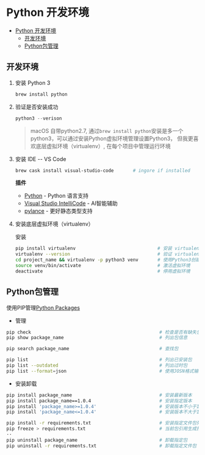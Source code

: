 # Python 开发环境

- [Python 开发环境](#python-开发环境)
  - [开发环境](#开发环境)
  - [Python包管理](#python包管理)

## 开发环境

1. 安装 Python 3

    ```js
    brew install python
    ```

2. 验证是否安装成功

    ```js
    python3 --verison
    ```

    > macOS 自带python2.7, 通过`brew install python`安装是多一个python3，可以通过安装Python虚拟环境管理设置Python3， 但我更喜欢底层虚拟环境（virtualenv）, 在每个项目中管理运行环境

3. 安装 IDE -- VS Code

    ```bash
    brew cask install visual-studio-code       # ingore if installed
    ```

    **插件**

    - [Python](https://marketplace.visualstudio.com/items?itemName=ms-python.python) - Python 语言支持
    - [Visual Studio IntelliCode](https://marketplace.visualstudio.com/items?itemName=VisualStudioExptTeam.vscodeintellicode) - AI智能辅助
    - [pylance](https://marketplace.visualstudio.com/items?itemName=ms-python.vscode-pylance) - 更好静态类型支持

4. 安装底层虚拟环境（virtualenv）

    安装

    ```bash
    pip install virtualenv                              # 安装 virtualenv
    virtualenv --version                                # 验证 virtualenv 是否成功
    cd project_name && virtualenv -p python3 venv       # 使用Python3创建虚拟环境   
    source venv/bin/activate                            # 激活虚拟环境
    deactivate                                          # 停用虚拟环境
    ```

## Python包管理

使用PIP管理[Python Packages](https://pypi.org/)

- 管理

```bash
pip check                                               # 检查是否有缺失包和包版本是否正确
pip show package_name                                   # 列出包信息

pip search package_name                                 # 查找包

pip list                                                # 列出已安装包
pip list --outdated                                     # 列出过时包
pip list --format=json                                  # 使用JOSN格式输出
```

- 安装卸载

```bash
pip install package_name                                # 安装最新版本
pip install package_name==1.0.4                         # 安装指定版本
pip install 'package_name>=1.0.4'                       # 安装版本不小于1.0.4
pip install 'package_name<=1.0.4'                       # 安装版本不大于1.0.4

pip install -r requirements.txt                         # 安装指定文件包列表
pip freeze > requirements.txt                           # 当前包引用生成指定文件
··
pip uninstall package_name                              # 卸载指定包
pip uninstall -r requirements.txt                       # 卸载指定文件包
```
